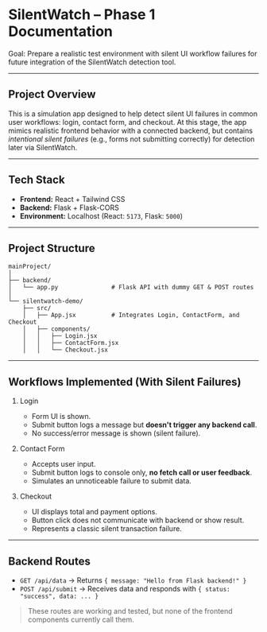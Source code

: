 

# SilentWatch – Phase 1 Documentation

Goal: Prepare a realistic test environment with silent UI workflow failures for future integration of the SilentWatch detection tool.

---

##  Project Overview

This is a simulation app designed to help detect silent UI failures in common user workflows: login, contact form, and checkout. At this stage, the app mimics realistic frontend behavior with a connected backend, but contains *intentional silent failures* (e.g., forms not submitting correctly) for detection later via SilentWatch.

---

## Tech Stack

* **Frontend:** React + Tailwind CSS
* **Backend:** Flask + Flask-CORS
* **Environment:** Localhost (React: `5173`, Flask: `5000`)

---

##  Project Structure

```
mainProject/
│
├── backend/
│   └── app.py               # Flask API with dummy GET & POST routes
│
└── silentwatch-demo/
    ├── src/
    │   ├── App.jsx          # Integrates Login, ContactForm, and Checkout
    │   ├── components/
    │   │   ├── Login.jsx
    │   │   ├── ContactForm.jsx
    │   │   └── Checkout.jsx
```

---

## Workflows Implemented (With Silent Failures)

1. Login

   * Form UI is shown.
   * Submit button logs a message but **doesn't trigger any backend call**.
   * No success/error message is shown (silent failure).

2. Contact Form

   * Accepts user input.
   * Submit button logs to console only, **no fetch call or user feedback**.
   * Simulates an unnoticeable failure to submit data.

3. Checkout

   * UI displays total and payment options.
   * Button click does not communicate with backend or show result.
   * Represents a classic silent transaction failure.

---

## Backend Routes

* `GET /api/data` → Returns `{ message: "Hello from Flask backend!" }`
* `POST /api/submit` → Receives data and responds with `{ status: "success", data: ... }`

> These routes are working and tested, but none of the frontend components currently call them.


